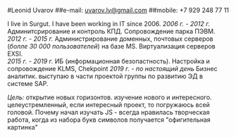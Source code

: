 #Leonid Uvarov 
##e-mail: uvarov.lv@gmail.com
##mobile: +7 929 248 77 11

I live in Surgut. I have been working in IT since 2006.
_2006 г. - 2012 г._   Админитсрирование и контроль КПД. Сопровождение парка ПЭВМ. 
_2012 г. - 2015 г._  Администрирование доменных, почтовых серверов (*болле 30 000 пользователей*) на базе MS. Виртуализация серверов EXSI.   
_2015 г. - 2019 г._  ИБ (информационная безопастность). Настройка и сопровождение KLMS, Chekpoint
_2019 г. - по настоящий день_ Бизнес аналитик. выступаю в части проектой группы по развитию ЭД в системе SAP. 

_Цель:_ открытие новых горизонтов. изучение нового и интересного. целеустремленный, если интересный проект, то погружаюсь всей головой. Почему начал изучать JS - всегда нравилась творческая работа, когда из набора букв символов получается "офигительная картинка"
  
